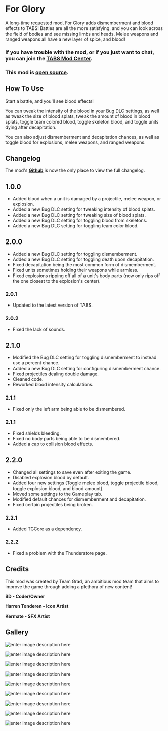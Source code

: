 # For Glory

A long-time requested mod, For Glory adds dismemberment and blood effects to TABS! Battles are all the more satisfying, and you can look across the field of bodies and see missing limbs and heads. Melee weapons and ranged weapons all have a new layer of spice, and blood!

### If you have trouble with the mod, or if you just want to chat, you can join the [TABS Mod Center](https://discord.gg/zrs44qyp7S).

### This mod is [**open source**](https://github.com/donkeyrat/ForGlory).

## How To Use

Start a battle, and you'll see blood effects! 

You can tweak the intensity of the blood in your Bug DLC settings, as well as tweak the size of blood splats, tweak the amount of blood in blood splats, toggle team colored blood, toggle skeleton blood, and toggle units dying after decapitation. 

You can also adjust dismemberment and decapitation chances, as well as toggle blood for explosions, melee weapons, and ranged weapons.

## Changelog

The mod's [**Github**](https://github.com/donkeyrat/ForGlory) is now the only place to view the full changelog.

## 1.0.0

 - Added blood when a unit is damaged by a projectile, melee weapon, or explosion.
 - Added a new Bug DLC setting for tweaking intensity of blood splats.
 - Added a new Bug DLC setting for tweaking size of blood splats.
 - Added a new Bug DLC setting for toggling blood from skeletons.
 - Added a new Bug DLC setting for toggling team color blood.

## 2.0.0

 - Added a new Bug DLC setting for toggling dismemberment.
 - Added a new Bug DLC setting for toggling death upon decapitation.
 - Fixed decapitation being the most common form of dismemberment.
 - Fixed units sometimes holding their weapons while armless.
 - Fixed explosions ripping off all of a unit's body parts (now only rips off the one closest to the explosion's center).

### 2.0.1

 - Updated to the latest version of TABS.

### 2.0.2

 - Fixed the lack of sounds.

## 2.1.0

 - Modified the Bug DLC setting for toggling dismemberment to instead use a percent chance.
 - Added a new Bug DLC setting for configuring dismemberment chance.
 - Fixed projectiles dealing double damage.
 - Cleaned code.
 - Reworked blood intensity calculations.

### 2.1.1

 - Fixed only the left arm being able to be dismembered.

### 2.1.1

 - Fixed shields bleeding.
 - Fixed no body parts being able to be dismembered.
 - Added a cap to collision blood effects.

## 2.2.0

 - Changed all settings to save even after exiting the game.
 - Disabled explosion blood by default.
 - Added four new settings (Toggle melee blood, toggle projectile blood, toggle explosion blood, and blood amount).
 - Moved some settings to the Gameplay tab.
 - Modified default chances for dismemberment and decapitation.
 - Fixed certain projectiles being broken.
 
 ### 2.2.1

 - Added TGCore as a dependency.

 ### 2.2.2

 - Fixed a problem with the Thunderstore page.

## Credits

This mod was created by Team Grad, an ambitious mod team that aims to improve the game through adding a plethora of new content!

**BD - Coder/Owner**

**Harren Tonderen - Icon Artist**

**Kermate - SFX Artist**

## Gallery

![enter image description here](https://i.gyazo.com/2b9868b07fb0634ac8b23a758d01d31f.jpg)

![enter image description here](https://i.gyazo.com/12fe5dd5d9aa30534efc61039c61d788.jpg)

![enter image description here](https://i.gyazo.com/015bd7839bd43342f2b1a30034305a3f.jpg)

![enter image description here](https://i.gyazo.com/a581536b393a1c044ccd6b885b410ac8.jpg)

![enter image description here](https://i.gyazo.com/5d632d4287d7409ec69116d745be7dab.jpg)

![enter image description here](https://i.gyazo.com/0d6089870cdc3d71a6da6891f38e57c7.jpg)

![enter image description here](https://i.gyazo.com/f8476da45dee697d7910c5c4fdc29cf5.jpg)

![enter image description here](https://i.gyazo.com/78a2f2cdf890026112f8a071d0283de2.jpg)

![enter image description here](https://i.gyazo.com/273955b486e6c8fe176c1b0f6149374d.jpg)